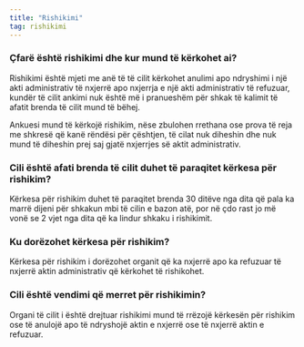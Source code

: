 ```yaml
---
title: "Rishikimi"
tag: rishikimi
---
```


### Çfarë është rishikimi dhe kur mund të kërkohet ai?

Rishikimi është mjeti me anë të të cilit kërkohet anulimi apo ndryshimi i një akti administrativ të nxjerrë apo nxjerrja e një akti administrativ të refuzuar, kundër të cilit ankimi nuk është më i pranueshëm për shkak të kalimit të afatit brenda të cilit mund të bëhej.

Ankuesi mund të kërkojë rishikim, nëse zbulohen rrethana ose prova të reja me shkresë që kanë rëndësi për çështjen, të cilat nuk diheshin dhe nuk mund të diheshin prej saj gjatë nxjerrjes së aktit administrativ.

### Cili është afati brenda të cilit duhet të paraqitet kërkesa për rishikim?

Kërkesa për rishikim duhet të paraqitet brenda 30 ditëve nga dita që pala ka marrë dijeni për shkakun mbi të cilin e bazon atë, por në çdo rast jo më vonë se 2 vjet nga dita që ka lindur shkaku i rishikimit.

### Ku dorëzohet kërkesa për rishikim?

Kërkesa për rishikim i dorëzohet organit që ka nxjerrë apo ka refuzuar të nxjerrë aktin administrativ që kërkohet të rishikohet.

### Cili është vendimi që merret për rishikimin?

Organi të cilit i është drejtuar rishikimi mund të rrëzojë kërkesën për rishikim ose të anulojë apo të ndryshojë aktin e nxjerrë ose të nxjerrë aktin e refuzuar.

